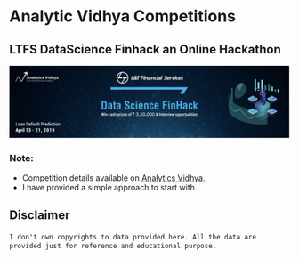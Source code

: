 # Analytic Vidhya Competitions

## LTFS DataScience Finhack an Online Hackathon
<img src='LFTS/images/ltfs.png'>

### Note:
- Competition details available on [Analytics Vidhya](https://datahack.analyticsvidhya.com/contest/ltfs-datascience-finhack-an-online-hackathon/).
- I have provided a simple approach to start with.  







## Disclaimer

```text
I don't own copyrights to data provided here. All the data are provided just for reference and educational purpose. 

```
